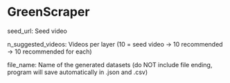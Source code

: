 # GreenScraper

seed_url: Seed video

n_suggested_videos: Videos per layer (10 = seed video -> 10 recommended -> 10 recommended for each)

file_name: Name of the generated datasets (do NOT include file ending, program will save automatically in .json and .csv)
